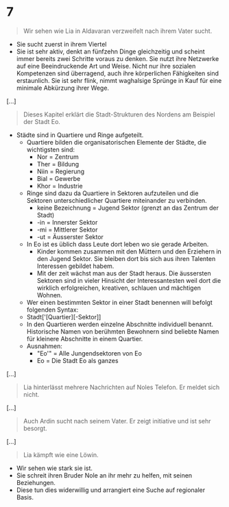 # 7
> Wir sehen wie Lia in Aldavaran verzweifelt nach ihrem Vater sucht.
* Sie sucht zuerst in ihrem Viertel
* Sie ist sehr aktiv, denkt an fünfzehn Dinge gleichzeitig und scheint immer bereits zwei Schritte voraus zu denken. Sie nutzt ihre Netzwerke auf eine Beeindruckende Art und Weise. Nicht nur ihre sozialen Kompetenzen sind überragend, auch ihre körperlichen Fähigkeiten sind erstaunlich. Sie ist sehr flink, nimmt waghalsige Sprünge in Kauf für eine minimale Abkürzung ihrer Wege.

[...]

> Dieses Kapitel erklärt die Stadt-Strukturen des Nordens am Beispiel der Stadt Eo.
* Städte sind in Quartiere und Ringe aufgeteilt.
    * Quartiere bilden die organisatorischen Elemente der Städte, die wichtigsten sind:
        * Nor = Zentrum
        * Ther = Bildung
        * Niin = Regierung
        * Bial = Gewerbe
        * Khor = Industrie
    * Ringe sind dazu da Quartiere in Sektoren aufzuteilen und die Sektoren unterschiedlicher Quartiere miteinander zu verbinden.
        * keine Bezeichnung = Jugend Sektor (grenzt an das Zentrum der Stadt)
        * -in = Innerster Sektor
        * -mi = Mittlerer Sektor
        * -ut = Äusserster Sektor
    * In Eo ist es üblich dass Leute dort leben wo sie gerade Arbeiten.
        * Kinder kommen zusammen mit den Müttern und den Erziehern in den Jugend Sektor. Sie bleiben dort bis sich aus ihren Talenten Interessen gebildet habem.
        * Mit der zeit wächst man aus der Stadt heraus. Die äussersten Sektoren sind in vieler Hinsicht der Interessantesten weil dort die wirklich erfolgreichen, kreativen, schlauen und mächtigen Wohnen.
    * Wer einen bestimmten Sektor in einer Stadt benennen will befolgt folgenden Syntax:
    * Stadt['[Quartier][-Sektor]]
    * In den Quartieren werden einzelne Abschnitte individuell benannt. Historische Namen von berühmten Bewohnern sind beliebte Namen für kleinere Abschnitte in einem Quartier.
    * Ausnahmen:
        * "Eo'" = Alle Jungendsektoren von Eo
        * Eo = Die Stadt Eo als ganzes

[...]

> Lia hinterlässt mehrere Nachrichten auf Noles Telefon. Er meldet sich nicht.

[...]

> Auch Ardin sucht nach seinem Vater. Er zeigt initiative und ist sehr besorgt.

[...]

> Lia kämpft wie eine Löwin.
* Wir sehen wie stark sie ist.
* Sie schreit ihren Bruder Nole an ihr mehr zu helfen, mit seinen Beziehungen.
* Diese tun dies widerwillig und arrangiert eine Suche auf regionaler Basis.
